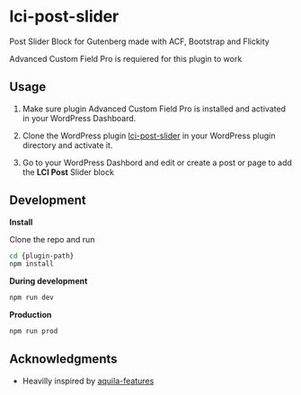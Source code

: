 # lci-post-slider

Post Slider Block for Gutenberg made with ACF, Bootstrap and Flickity

Advanced Custom Field Pro is requiered for this plugin to work

## Usage

1. Make sure plugin Advanced Custom Field Pro is installed and activated in your WordPress Dashboard.

2. Clone the WordPress plugin [lci-post-slider](https://github.com/LaChouetteInformatique/lci-post-slider) in your WordPress plugin directory and activate it.

<!-- 3. Go to your WordPress Dashbord in the **Custom Field** panel, then **Tools** -> **Import JSON** and import the JSON file from this plugin `group-field` folder -->

3. Go to your WordPress Dashbord and edit or create a post or page to add the **LCI Post** Slider block

## Development

**Install**

Clone the repo and run

```bash
cd {plugin-path}
npm install
```

**During development**

```bash
npm run dev
```

**Production**

```bash
npm run prod
```

## Acknowledgments

- Heavilly inspired by [aquila-features](https://github.com/imranhsayed/aquila-features)
